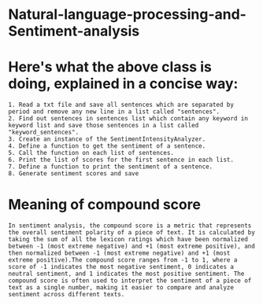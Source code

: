 # Natural-language-processing-and-Sentiment-analysis
# Here's what the above class is doing, explained in a concise way:
    1. Read a txt file and save all sentences which are separated by period and remove any new line in a list called "sentences".
    2. Find out sentences in sentences list which contain any keyword in keyword list and save those sentences in a list called "keyword_sentences".
    3. Create an instance of the SentimentIntensityAnalyzer.
    4. Define a function to get the sentiment of a sentence.
    5. Call the function on each list of sentences.
    6. Print the list of scores for the first sentence in each list.
    7. Define a function to print the sentiment of a sentence.
    8. Generate sentiment scores and save

# Meaning of compound score
    In sentiment analysis, the compound score is a metric that represents the overall sentiment polarity of a piece of text. It is calculated by taking the sum of all the lexicon ratings which have been normalized between -1 (most extreme negative) and +1 (most extreme positive), and then normalized between -1 (most extreme negative) and +1 (most extreme positive).The compound score ranges from -1 to 1, where a score of -1 indicates the most negative sentiment, 0 indicates a neutral sentiment, and 1 indicates the most positive sentiment. The compound score is often used to interpret the sentiment of a piece of text as a single number, making it easier to compare and analyze sentiment across different texts.